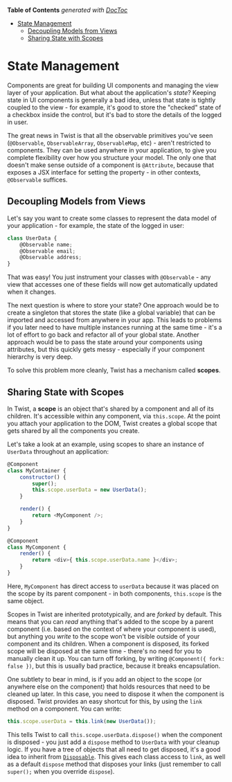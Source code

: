 <!-- START doctoc generated TOC please keep comment here to allow auto update -->
<!-- DON'T EDIT THIS SECTION, INSTEAD RE-RUN doctoc TO UPDATE -->
**Table of Contents**  *generated with [DocToc](https://github.com/thlorenz/doctoc)*

- [State Management](#state-management)
  - [Decoupling Models from Views](#decoupling-models-from-views)
  - [Sharing State with Scopes](#sharing-state-with-scopes)

<!-- END doctoc generated TOC please keep comment here to allow auto update -->

# State Management

Components are great for building UI components and managing the view layer of your application. But what about the application's _state_? Keeping state in UI components is generally a bad idea, unless that state is tightly coupled to the view - for example, it's good to store the "checked" state of a checkbox inside the control, but it's bad to store the details of the logged in user.

The great news in Twist is that all the observable primitives you've seen (`@Observable`, `ObservableArray`, `ObservableMap`, etc) - aren't restricted to components. They can be used anywhere in your application, to give you complete flexibility over how you structure your model. The only one that doesn't make sense outside of a component is `@Attribute`, because that exposes a JSX interface for setting the property - in other contexts, `@Observable` suffices.

## Decoupling Models from Views

Let's say you want to create some classes to represent the data model of your application - for example, the state of the logged in user:

```jsx
class UserData {
    @Observable name;
    @Observable email;
    @Observable address;
}
```

That was easy! You just instrument your classes with `@Observable` - any view that accesses one of these fields will now get automatically updated when it changes.

The next question is where to store your state? One approach would be to create a singleton that stores the state (like a global variable) that can be imported and accessed from anywhere in your app. This leads to problems if you later need to have multiple instances running at the same time - it's a lot of effort to go back and refactor all of your global state. Another approach would be to pass the state around your components using attributes, but this quickly gets messy - especially if your component hierarchy is very deep.

To solve this problem more cleanly, Twist has a mechanism called **scopes**.

## Sharing State with Scopes

In Twist, a **scope** is an object that's shared by a component and all of its children. It's accessible within any component, via `this.scope`. At the point you attach your application to the DOM, Twist creates a global scope that gets shared by all the components you create.

Let's take a look at an example, using scopes to share an instance of `UserData` throughout an application:

```javascript
@Component
class MyContainer {
    constructor() {
        super();
        this.scope.userData = new UserData();
    }

    render() {
        return <MyComponent />;
    }
}

@Component
class MyComponent {
    render() {
        return <div>{ this.scope.userData.name }</div>;
    }
}
```

Here, `MyComponent` has direct access to `userData` because it was placed on the scope by its parent component - in both components, `this.scope` is the same object.

Scopes in Twist are inherited prototypically, and are _forked_ by default. This means that you can _read_ anything that's added to the scope by a parent component (i.e. based on the context of where your component is used), but anything you _write_ to the scope won't be visible outside of your component and its children. When a component is disposed, its forked scope will be disposed at the same time - there's no need for you to manually clean it up. You can turn off forking, by writing `@Component({ fork: false })`, but this is usually bad practice, because it breaks encapsulation.

One subtlety to bear in mind, is if you add an object to the scope (or anywhere else on the component) that holds resources that need to be cleaned up later. In this case, you need to dispose it when the component is disposed. Twist provides an easy shortcut for this, by using the `link` method on a component. You can write:

```jsx
this.scope.userData = this.link(new UserData());
```

This tells Twist to call `this.scope.userData.dispose()` when the component is disposed - you just add a `dispose` method to `UserData` with your cleanup logic. If you have a tree of objects that all need to get disposed, it's a good idea to inherit from [`Disposable`](../reference/core/Disposable.md). This gives each class access to `link`, as well as a default `dispose` method that disposes your links (just remember to call `super();` when you override `dispose`).
